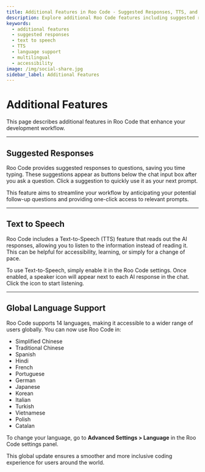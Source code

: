 ```yaml
---
title: Additional Features in Roo Code - Suggested Responses, TTS, and Language Support
description: Explore additional Roo Code features including suggested responses for faster interaction, text-to-speech capabilities, and support for 14 languages.
keywords:
  - additional features
  - suggested responses
  - text to speech
  - TTS
  - language support
  - multilingual
  - accessibility
image: /img/social-share.jpg
sidebar_label: Additional Features
---
```



# Additional Features

This page describes additional features in Roo Code that enhance your development workflow.

---

## Suggested Responses

Roo Code provides suggested responses to questions, saving you time typing. These suggestions appear as buttons below the chat input box after you ask a question. Click a suggestion to quickly use it as your next prompt.

This feature aims to streamline your workflow by anticipating your potential follow-up questions and providing one-click access to relevant prompts.

---

## Text to Speech

Roo Code includes a Text-to-Speech (TTS) feature that reads out the AI responses, allowing you to listen to the information instead of reading it. This can be helpful for accessibility, learning, or simply for a change of pace.

To use Text-to-Speech, simply enable it in the Roo Code settings. Once enabled, a speaker icon will appear next to each AI response in the chat. Click the icon to start listening.

---

## Global Language Support

Roo Code supports 14 languages, making it accessible to a wider range of users globally. You can now use Roo Code in:

- Simplified Chinese
- Traditional Chinese
- Spanish
- Hindi
- French
- Portuguese
- German
- Japanese
- Korean
- Italian
- Turkish
- Vietnamese
- Polish
- Catalan

To change your language, go to **Advanced Settings > Language** in the Roo Code settings panel.

This global update ensures a smoother and more inclusive coding experience for users around the world.
